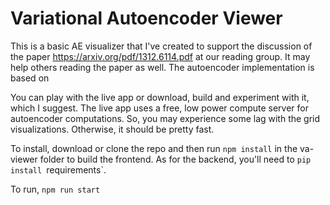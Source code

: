 
Variational Autoencoder Viewer  
============================== 
This is a basic AE visualizer that I've created to support the discussion of
the paper https://arxiv.org/pdf/1312.6114.pdf at our reading group. It may help 
others reading the paper as well. The autoencoder implementation is based 
on  

You can play with the live app or download, build and experiment 
with it, which I suggest. The live app uses a free, low power compute 
server for autoencoder computations. So, you may experience some lag with 
the grid visualizations. Otherwise, it should be pretty fast.  

To install, download or clone the repo and then run `npm install` in 
the va-viewer folder to build the frontend. As for the backend, you'll 
need to `pip install `requirements`.   

To run, `npm run start`

